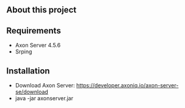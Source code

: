 ## About this project


## Requirements
- Axon Server 4.5.6
- Srping

## Installation
- Download Axon Server: https://developer.axoniq.io/axon-server-se/download
- java -jar axonserver.jar



